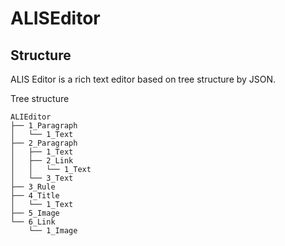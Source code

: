 # ALISEditor

## Structure

ALIS Editor is a rich text editor based on tree structure by JSON.

Tree structure
```
ALIEditor
├── 1_Paragraph
│   └── 1_Text
├── 2_Paragraph
│   ├── 1_Text
│   ├── 2_Link
│   │   └── 1_Text
│   └── 3_Text
├── 3_Rule
├── 4_Title
│   └── 1_Text
├── 5_Image
└── 6_Link
    └── 1_Image
```
